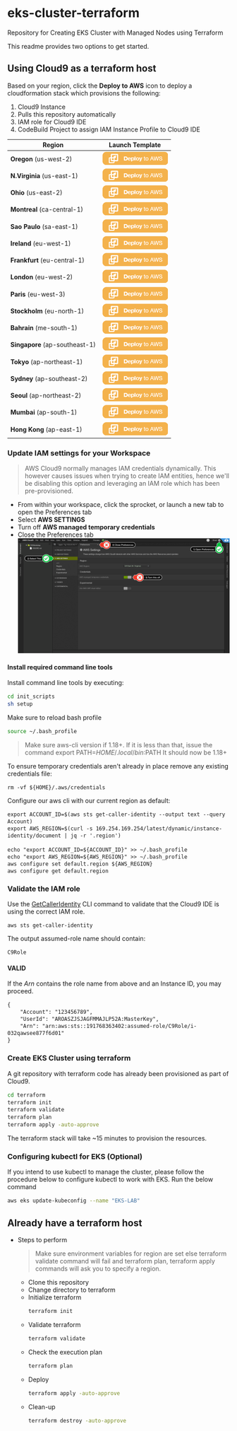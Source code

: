 # eks-cluster-terraform
Repository for Creating EKS Cluster with Managed Nodes using Terraform


This readme provides two options to get started.

## Using Cloud9 as a terraform host

Based on your region, click the **Deploy to AWS** icon to deploy a cloudformation stack which provisions the following:
1. Cloud9 Instance
2. Pulls this repository automatically
3. IAM role for Cloud9 IDE
4. CodeBuild Project to assign IAM Instance Profile to Cloud9 IDE

| Region | Launch Template |
| ------------ | ------------- | 
**Oregon** (us-west-2) | [![Launch Stack into Oregon with CloudFormation](/images/deploy-to-aws.png)](https://console.aws.amazon.com/cloudformation/home?region=us-west-2#/stacks/new?stackName=MyEKSLabStack&templateURL=https://s3-ap-southeast-2.amazonaws.com/aajolly-labs/c9stack.yaml)  
**N.Virginia** (us-east-1) | [![Launch Stack into N.Virginia with CloudFormation](/images/deploy-to-aws.png)](https://console.aws.amazon.com/cloudformation/home?region=us-east-1#/stacks/new?stackName=MyEKSLabStack&templateURL=https://s3-ap-southeast-2.amazonaws.com/aajolly-labs/c9stack.yaml)  
**Ohio** (us-east-2) | [![Launch Stack into N.Virginia with CloudFormation](/images/deploy-to-aws.png)](https://console.aws.amazon.com/cloudformation/home?region=us-east-2#/stacks/new?stackName=MyEKSLabStack&templateURL=https://s3-ap-southeast-2.amazonaws.com/aajolly-labs/c9stack.yaml)  
**Montreal** (ca-central-1) | [![Launch Stack into N.Virginia with CloudFormation](/images/deploy-to-aws.png)](https://console.aws.amazon.com/cloudformation/home?region=ca-central-1#/stacks/new?stackName=MyEKSLabStack&templateURL=https://s3-ap-southeast-2.amazonaws.com/aajolly-labs/c9stack.yaml)  
**Sao Paulo** (sa-east-1) | [![Launch Stack into N.Virginia with CloudFormation](/images/deploy-to-aws.png)](https://console.aws.amazon.com/cloudformation/home?region=sa-east-1#/stacks/new?stackName=MyEKSLabStack&templateURL=https://s3-ap-southeast-2.amazonaws.com/aajolly-labs/c9stack.yaml)  
**Ireland** (eu-west-1) | [![Launch Stack into N.Virginia with CloudFormation](/images/deploy-to-aws.png)](https://console.aws.amazon.com/cloudformation/home?region=eu-west-1#/stacks/new?stackName=MyEKSLabStack&templateURL=https://s3-ap-southeast-2.amazonaws.com/aajolly-labs/c9stack.yaml)  
**Frankfurt** (eu-central-1) | [![Launch Stack into N.Virginia with CloudFormation](/images/deploy-to-aws.png)](https://console.aws.amazon.com/cloudformation/home?region=eu-central-1#/stacks/new?stackName=MyEKSLabStack&templateURL=https://s3-ap-southeast-2.amazonaws.com/aajolly-labs/c9stack.yaml)  
**London** (eu-west-2) | [![Launch Stack into N.Virginia with CloudFormation](/images/deploy-to-aws.png)](https://console.aws.amazon.com/cloudformation/home?region=eu-west-2#/stacks/new?stackName=MyEKSLabStack&templateURL=https://s3-ap-southeast-2.amazonaws.com/aajolly-labs/c9stack.yaml)  
**Paris** (eu-west-3) | [![Launch Stack into N.Virginia with CloudFormation](/images/deploy-to-aws.png)](https://console.aws.amazon.com/cloudformation/home?region=eu-west-3#/stacks/new?stackName=MyEKSLabStack&templateURL=https://s3-ap-southeast-2.amazonaws.com/aajolly-labs/c9stack.yaml)  
**Stockholm** (eu-north-1) | [![Launch Stack into N.Virginia with CloudFormation](/images/deploy-to-aws.png)](https://console.aws.amazon.com/cloudformation/home?region=eu-north-1#/stacks/new?stackName=MyEKSLabStack&templateURL=https://s3-ap-southeast-2.amazonaws.com/aajolly-labs/c9stack.yaml)  
**Bahrain** (me-south-1) | [![Launch Stack into N.Virginia with CloudFormation](/images/deploy-to-aws.png)](https://console.aws.amazon.com/cloudformation/home?region=me-south-1#/stacks/new?stackName=MyEKSLabStack&templateURL=https://s3-ap-southeast-2.amazonaws.com/aajolly-labs/c9stack.yaml)  
**Singapore** (ap-southeast-1) | [![Launch Stack into N.Virginia with CloudFormation](/images/deploy-to-aws.png)](https://console.aws.amazon.com/cloudformation/home?region=ap-southeast-1#/stacks/new?stackName=MyEKSLabStack&templateURL=https://s3-ap-southeast-2.amazonaws.com/aajolly-labs/c9stack.yaml)  
**Tokyo** (ap-northeast-1) | [![Launch Stack into N.Virginia with CloudFormation](/images/deploy-to-aws.png)](https://console.aws.amazon.com/cloudformation/home?region=ap-northeast-1#/stacks/new?stackName=MyEKSLabStack&templateURL=https://s3-ap-southeast-2.amazonaws.com/aajolly-labs/c9stack.yaml)  
**Sydney** (ap-southeast-2) | [![Launch Stack into N.Virginia with CloudFormation](/images/deploy-to-aws.png)](https://console.aws.amazon.com/cloudformation/home?region=ap-southeast-2#/stacks/new?stackName=MyEKSLabStack&templateURL=https://s3-ap-southeast-2.amazonaws.com/aajolly-labs/c9stack.yaml)  
**Seoul** (ap-northeast-2) | [![Launch Stack into N.Virginia with CloudFormation](/images/deploy-to-aws.png)](https://console.aws.amazon.com/cloudformation/home?region=ap-northeast-2#/stacks/new?stackName=MyEKSLabStack&templateURL=https://s3-ap-southeast-2.amazonaws.com/aajolly-labs/c9stack.yaml)  
**Mumbai** (ap-south-1) | [![Launch Stack into N.Virginia with CloudFormation](/images/deploy-to-aws.png)](https://console.aws.amazon.com/cloudformation/home?region=ap-south-1#/stacks/new?stackName=MyEKSLabStack&templateURL=https://s3-ap-southeast-2.amazonaws.com/aajolly-labs/c9stack.yaml)  
**Hong Kong** (ap-east-1) | [![Launch Stack into N.Virginia with CloudFormation](/images/deploy-to-aws.png)](https://console.aws.amazon.com/cloudformation/home?region=ap-east-1#/stacks/new?stackName=MyEKSLabStack&templateURL=https://s3-ap-southeast-2.amazonaws.com/aajolly-labs/c9stack.yaml)  

### Update IAM settings for your Workspace

> AWS Cloud9 normally manages IAM credentials dynamically. This however causes issues when trying to create IAM entities, hence we'll be disabling this option and leveraging an IAM role which has been pre-provisioned.

- From within your workspace, click the sprocket, or launch a new tab to open the Preferences tab
- Select **AWS SETTINGS**
- Turn off **AWS managed temporary credentials**
- Close the Preferences tab
![c9disableiam](/images/c9disableiam.png)


#### Install required command line tools 

Install command line tools by executing:

```bash 
cd init_scripts
sh setup
```
Make sure to reload bash profile

```bash 
source ~/.bash_profile
```

> Make sure aws-cli version if 1.18+. If it is less than that, issue the command export PATH=$HOME/.local/bin:$PATH
> It should now be 1.18+


To ensure temporary credentials aren't already in place remove
any existing credentials file:
```
rm -vf ${HOME}/.aws/credentials
```

Configure our aws cli with our current region as default:
```
export ACCOUNT_ID=$(aws sts get-caller-identity --output text --query Account)
export AWS_REGION=$(curl -s 169.254.169.254/latest/dynamic/instance-identity/document | jq -r '.region')

echo "export ACCOUNT_ID=${ACCOUNT_ID}" >> ~/.bash_profile
echo "export AWS_REGION=${AWS_REGION}" >> ~/.bash_profile
aws configure set default.region ${AWS_REGION}
aws configure get default.region
```

### Validate the IAM role

Use the [GetCallerIdentity](https://docs.aws.amazon.com/cli/latest/reference/sts/get-caller-identity.html) CLI command to validate that the Cloud9 IDE is using the correct IAM role.

```
aws sts get-caller-identity

```

The output assumed-role name should contain:
```
C9Role
```

#### VALID

If the _Arn_ contains the role name from above and an Instance ID, you may proceed.

```output
{
    "Account": "123456789", 
    "UserId": "AROASZJSJAGFMMAJLP52A:MasterKey", 
    "Arn": "arn:aws:sts::191768363402:assumed-role/C9Role/i-032qawsee877f6d01"
}
```
### Create EKS Cluster using terraform

A git repository with terraform code has already been provisioned as part of Cloud9.

```sh
cd terraform
terraform init
terraform validate
terraform plan
terraform apply -auto-approve
```

The terraform stack will take ~15 minutes to provision the resources.

### Configuring kubectl for EKS (Optional)
If you intend to use kubectl to manage the cluster, please follow the procedure below to configure kubectl to work with EKS. Run the below command

```sh
aws eks update-kubeconfig --name "EKS-LAB"
```


## Already have a terraform host

- Steps to perform

  > Make sure environment variables for region are set else terraform validate command will fail and terraform plan, terraform apply commands will ask you to specify a region.

  - Clone this repository
  - Change directory to terraform
  - Initialize terraform
    ```sh
    terraform init
    ```
  - Validate terraform
    ```sh
    terraform validate
    ```
  - Check the execution plan
    ```sh
    terraform plan
    ```
  - Deploy
    ```sh
    terraform apply -auto-approve
    ```
  - Clean-up
    ```sh
    terraform destroy -auto-approve
    ```